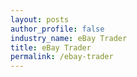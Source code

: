 ```yaml
---
layout: posts 
author_profile: false 
industry_name: eBay Trader
title: eBay Trader
permalink: /ebay-trader
---
```

